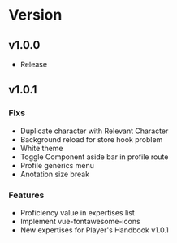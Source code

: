 # Version

## v1.0.0

- Release

## v1.0.1

### Fixs

- Duplicate character with Relevant Character
- Background reload for store hook problem
- White theme
- Toggle Component aside bar in profile route
- Profile generics menu
- Anotation size break

### Features

- Proficiency value in expertises list
- Implement vue-fontawesome-icons
- New expertises for Player's Handbook v1.0.1
